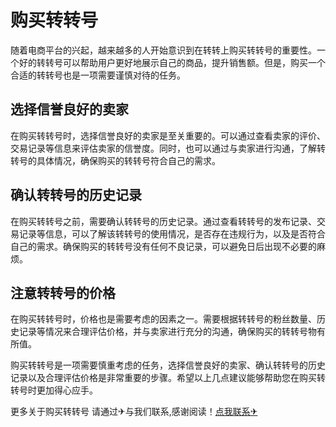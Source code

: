 # 购买转转号

随着电商平台的兴起，越来越多的人开始意识到在转转上购买转转号的重要性。一个好的转转号可以帮助用户更好地展示自己的商品，提升销售额。但是，购买一个合适的转转号也是一项需要谨慎对待的任务。

## 选择信誉良好的卖家

在购买转转号时，选择信誉良好的卖家是至关重要的。可以通过查看卖家的评价、交易记录等信息来评估卖家的信誉度。同时，也可以通过与卖家进行沟通，了解转转号的具体情况，确保购买的转转号符合自己的需求。

## 确认转转号的历史记录

在购买转转号之前，需要确认转转号的历史记录。通过查看转转号的发布记录、交易记录等信息，可以了解该转转号的使用情况，是否存在违规行为，以及是否符合自己的需求。确保购买的转转号没有任何不良记录，可以避免日后出现不必要的麻烦。

## 注意转转号的价格

在购买转转号时，价格也是需要考虑的因素之一。需要根据转转号的粉丝数量、历史记录等情况来合理评估价格，并与卖家进行充分的沟通，确保购买的转转号物有所值。

购买转转号是一项需要慎重考虑的任务，选择信誉良好的卖家、确认转转号的历史记录以及合理评估价格是非常重要的步骤。希望以上几点建议能够帮助您在购买转转号时更加得心应手。

更多关于购买转转号 请通过✈与我们联系,感谢阅读！[点我联系✈](https://box.k02.cc)